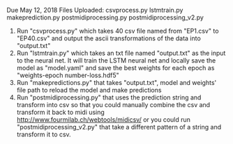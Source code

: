 Due May 12, 2018
Files Uploaded: csvprocess.py  lstmtrain.py  makeprediction.py postmidiprocessing.py  postmidiprocessing_v2.py
1. Run "csvprocess.py" which takes 40 csv file named from "EP1.csv" to "EP40.csv" and output the ascii transformations of the data into "output.txt"
2. Run "lstmtrain.py" which takes an txt file named "output.txt" as the input to the neural net. It will train the LSTM neural net and locally save the model as "model.yaml" and save the best weights for each epoch as "weights-epoch number-loss.hdf5"
3. Run "makepredictions.py" that takes "output.txt", model and weights' file path to reload the model and make predictions
4. Run "postmidiprocessing.py" that uses the prediction string and transform into csv so that you could manually combine the csv and transform it back to midi using http://www.fourmilab.ch/webtools/midicsv/ or you could run "postmidiprocessing_v2.py" that take a different pattern of a string and transform it to csv.

